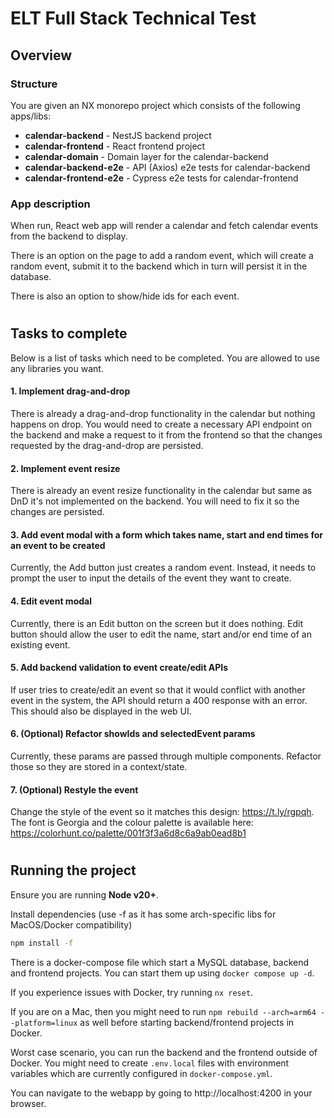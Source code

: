 # ELT Full Stack Technical Test

## Overview


### Structure
You are given an NX monorepo project which consists of the following apps/libs:


- **calendar-backend** - NestJS backend project
- **calendar-frontend** - React frontend project
- **calendar-domain** - Domain layer for the calendar-backend
- **calendar-backend-e2e** - API (Axios) e2e tests for calendar-backend
- **calendar-frontend-e2e** - Cypress e2e tests for calendar-frontend

### App description
When run, React web app will render a calendar and fetch calendar events from the backend to display. 

There is an option on the page to add a random event, which will create a random event, submit it to the backend which in turn will persist it in the database.

There is also an option to show/hide ids for each event.

#
## Tasks to complete

Below is a list of tasks which need to be completed. You are allowed to use any libraries you want.

#### 1. Implement drag-and-drop
  
  There is already a drag-and-drop functionality in the calendar but nothing happens on drop. You would need to create a necessary API endpoint on the backend and make a request to it from the frontend so that the changes requested by the drag-and-drop are persisted.
#### 2. Implement event resize

  There is already an event resize functionality in the calendar but same as DnD it's not implemented on the backend. You will need to fix it so the changes are persisted.
#### 3. Add event modal with a form which takes name, start and end times for an event to be created
  
  Currently, the Add button just creates a random event. Instead, it needs to prompt the user to input the details of the event they want to create.

#### 4. Edit event modal

  Currently, there is an Edit button on the screen but it does nothing. Edit button should allow the user to edit the name, start and/or end time of an existing event.

#### 5. Add backend validation to event create/edit APIs

  If user tries to create/edit an event so that it would conflict with another event in the system, the API should return a 400 response with an error. This should also be displayed in the web UI.

#### 6. (Optional) Refactor showIds and selectedEvent params

  Currently, these params are passed through multiple components. Refactor those so they are stored in a context/state.

#### 7. (Optional) Restyle the event

  Change the style of the event so it matches this design: https://t.ly/rgpqh. The font is Georgia and the colour palette is available here: https://colorhunt.co/palette/001f3f3a6d8c6a9ab0ead8b1



#
## Running the project

Ensure you are running **Node v20+**.

Install dependencies (use -f as it has some arch-specific libs for MacOS/Docker compatibility)
```sh
npm install -f
```

There is a docker-compose file which start a MySQL database, backend and frontend projects. You can start them up using `docker compose up -d`.

If you experience issues with Docker, try running `nx reset`.

If you are on a Mac, then you might need to run `npm rebuild --arch=arm64 --platform=linux` as well before starting backend/frontend projects in Docker.

Worst case scenario, you can run the backend and the frontend outside of Docker. You might need to create `.env.local` files with environment variables which are currently configured in `docker-compose.yml`.

You can navigate to the webapp by going to http://localhost:4200 in your browser.
